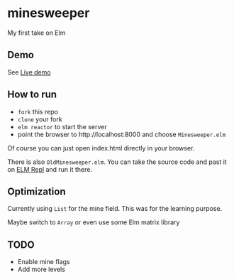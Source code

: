 # minesweeper
My first take on Elm


## Demo

See <a href="http://sekibomazic.github.io/minesweeper/">Live demo</a>


## How to run

* `fork` this repo
* `clone` your fork
* `elm reactor` to start the server
* point the browser to http://localhost:8000 and choose `Minesweeper.elm`

Of course you can just open index.html directly in your browser.

There is also `OldMinesweeper.elm`. You can take the source code and past it on  <a href="http://elm-lang.org/try">ELM Repl</a> and run it there.


## Optimization

Currently using `List` for the mine field. This was for the learning purpose.

Maybe switch to `Array` or even use some Elm matrix library


## TODO

* Enable mine flags
* Add more levels
